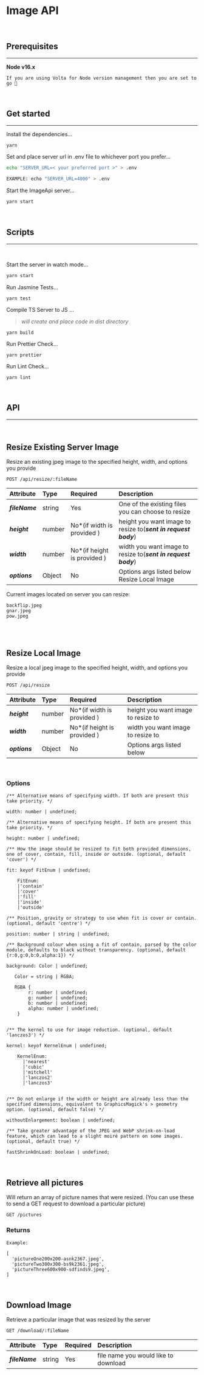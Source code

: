 # Image API

<br>

## Prerequisites

---

**Node v16.x**

```
If you are using Volta for Node version management then you are set to go 🤘
```

<br>

## Get started

---

Install the dependencies...

```bash
yarn
```

Set and place server url in .env file to whichever port you prefer...

```bash
echo "SERVER_URL=< your preferred port >" > .env

EXAMPLE: echo "SERVER_URL=4000" > .env
```

Start the ImageApi server...

```bash
yarn start
```

<br>

## Scripts

---

<br>

Start the server in watch mode...

```bash
yarn start
```

Run Jasmine Tests...

```
yarn test
```

Compile TS Server to JS ...

> _will create and place code in dist directory_

```
yarn build
```

Run Prettier Check...

```
yarn prettier
```

Run Lint Check...

```
yarn lint
```

<br>

## API

---

<br>

## Resize Existing Server Image

Resize an existing jpeg image to the specified height, width, and options you provide

```
POST /api/resize/:fileName
```

| Attribute      | Type   | Required                     | Description                                                    |
| :------------- | :----- | :--------------------------- | :------------------------------------------------------------- |
| **_fileName_** | string | Yes                          | One of the existing files you can choose to resize             |
| **_height_**   | number | No\*(if width is provided )  | height you want image to resize to(**_sent in request body_**) |
| **_width_**    | number | No\*(if height is provided ) | width you want image to resize to(**_sent in request body_**)  |
| **_options_**  | Object | No                           | Options args listed below Resize Local Image                   |

Current images located on server you can resize:

```
backflip.jpeg
gnar.jpeg
pow.jpeg
```

<br>

<br>

## Resize Local Image

Resize a local jpeg image to the specified height, width, and options you provide

```
POST /api/resize
```

| Attribute     | Type   | Required                     | Description                        |
| :------------ | :----- | :--------------------------- | :--------------------------------- |
| **_height_**  | number | No\*(if width is provided )  | height you want image to resize to |
| **_width_**   | number | No\*(if height is provided ) | width you want image to resize to  |
| **_options_** | Object | No                           | Options args listed below          |

<br>

### Options

```
/** Alternative means of specifying width. If both are present this take priority. */

width: number | undefined;

/** Alternative means of specifying height. If both are present this take priority. */

height: number | undefined;

/** How the image should be resized to fit both provided dimensions, one of cover, contain, fill, inside or outside. (optional, default 'cover') */

fit: keyof FitEnum | undefined;

    FitEnum:
    |'contain'
    |'cover'
    |'fill'
    |'inside'
    |'outside'

/** Position, gravity or strategy to use when fit is cover or contain. (optional, default 'centre') */

position: number | string | undefined;

/** Background colour when using a fit of contain, parsed by the color module, defaults to black without transparency. (optional, default {r:0,g:0,b:0,alpha:1}) */

background: Color | undefined;

   Color = string | RGBA;

   RGBA {
        r: number | undefined;
        g: number | undefined;
        b: number | undefined;
        alpha: number | undefined;
    }


/** The kernel to use for image reduction. (optional, default 'lanczos3') */

kernel: keyof KernelEnum | undefined;

    KernelEnum:
      |'nearest'
      |'cubic'
      |'mitchell'
      |'lanczos2'
      |'lanczos3'


/** Do not enlarge if the width or height are already less than the specified dimensions, equivalent to GraphicsMagick's > geometry option. (optional, default false) */

withoutEnlargement: boolean | undefined;

/** Take greater advantage of the JPEG and WebP shrink-on-load feature, which can lead to a slight moiré pattern on some images. (optional, default true) */

fastShrinkOnLoad: boolean | undefined;

```

<br>

## Retrieve all pictures

Will return an array of picture names that were resized. (You can use these to send a GET request to download a particular picture)

```
GET /pictures
```

### Returns

```
Example:

[
  'pictureOne200x200-asnk2367.jpeg',
  'pictureTwo300x300-bs9k2361.jpeg',
  'pictureThree600x900-sdfinds9.jpeg',
]
```

<br>

## Download Image

Retrieve a particular image that was resized by the server

```
GET /download/:fileName
```

| Attribute      | Type   | Required | Description                          |
| :------------- | :----- | :------- | :----------------------------------- |
| **_fileName_** | string | Yes      | file name you would like to download |

